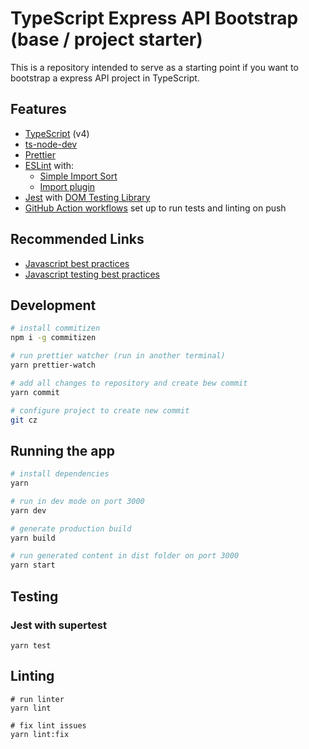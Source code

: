 # TypeScript Express API Bootstrap (base / project starter)

This is a repository intended to serve as a starting point if you want to bootstrap a express API project in TypeScript.

## Features

- [TypeScript](https://www.typescriptlang.org/) (v4)
- [ts-node-dev](https://github.com/wclr/ts-node-dev)
- [Prettier](https://prettier.io/)
- [ESLint](https://eslint.org/) with:
  - [Simple Import Sort](https://github.com/lydell/eslint-plugin-simple-import-sort/)
  - [Import plugin](https://github.com/benmosher/eslint-plugin-import/)
- [Jest](https://jestjs.io) with [DOM Testing Library](https://testing-library.com/docs/dom-testing-library/intro)
- [GitHub Action workflows](https://github.com/features/actions) set up to run tests and linting on push

## Recommended Links
- [Javascript best practices](https://github.com/goldbergyoni/nodebestpractices.git)
- [Javascript testing best practices](https://github.com/goldbergyoni/javascript-testing-best-practices.git)
## Development

```bash
# install commitizen 
npm i -g commitizen

# run prettier watcher (run in another terminal)
yarn prettier-watch

# add all changes to repository and create bew commit
yarn commit

# configure project to create new commit
git cz
```

## Running the app

```bash
# install dependencies
yarn

# run in dev mode on port 3000
yarn dev

# generate production build
yarn build

# run generated content in dist folder on port 3000
yarn start
```

## Testing

### Jest with supertest

```
yarn test
```

## Linting

```
# run linter
yarn lint

# fix lint issues
yarn lint:fix
```
